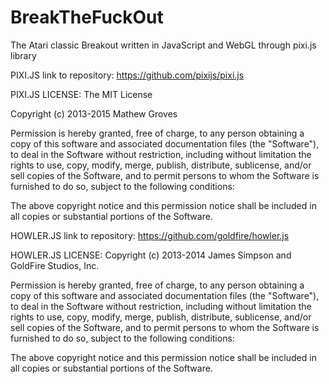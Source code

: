 # BreakTheFuckOut
The Atari classic Breakout written in JavaScript and WebGL through pixi.js library

PIXI.JS link to repository: https://github.com/pixijs/pixi.js

PIXI.JS LICENSE: 
The MIT License

Copyright (c) 2013-2015 Mathew Groves

Permission is hereby granted, free of charge, to any person obtaining a copy
of this software and associated documentation files (the "Software"), to deal
in the Software without restriction, including without limitation the rights
to use, copy, modify, merge, publish, distribute, sublicense, and/or sell
copies of the Software, and to permit persons to whom the Software is
furnished to do so, subject to the following conditions:

The above copyright notice and this permission notice shall be included in
all copies or substantial portions of the Software.



HOWLER.JS link to repository: https://github.com/goldfire/howler.js

HOWLER.JS LICENSE:
Copyright (c) 2013-2014 James Simpson and GoldFire Studios, Inc.

Permission is hereby granted, free of charge, to any person obtaining
a copy of this software and associated documentation files (the
"Software"), to deal in the Software without restriction, including
without limitation the rights to use, copy, modify, merge, publish,
distribute, sublicense, and/or sell copies of the Software, and to
permit persons to whom the Software is furnished to do so, subject to
the following conditions:

The above copyright notice and this permission notice shall be
included in all copies or substantial portions of the Software.




